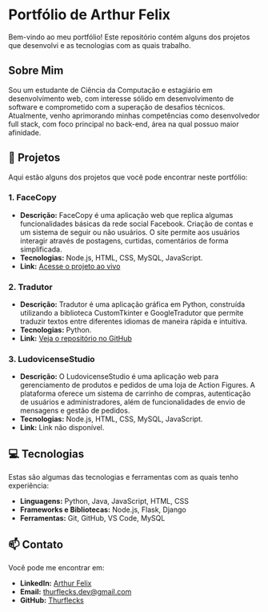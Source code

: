 # Portfólio de Arthur Felix

Bem-vindo ao meu portfólio! Este repositório contém alguns dos projetos que desenvolvi e as tecnologias com as quais trabalho.

## Sobre Mim

Sou um estudante de Ciência da Computação e estagiário em desenvolvimento web, com interesse sólido em desenvolvimento de software e comprometido com a superação de desafios técnicos. Atualmente, venho aprimorando minhas competências como desenvolvedor full stack, com foco principal no back-end, área na qual possuo maior afinidade.

## 🚀 Projetos

Aqui estão alguns dos projetos que você pode encontrar neste portfólio:

### 1. FaceCopy

*   **Descrição:** FaceCopy é uma aplicação web que replica algumas funcionalidades básicas da rede social Facebook. Criação de contas e um sistema de seguir ou não usuários. O site permite aos usuários interagir através de postagens, curtidas, comentários de forma simplificada.
*   **Tecnologias:** Node.js, HTML, CSS, MySQL, JavaScript.
*   **Link:** [Acesse o projeto ao vivo](https://facebookcopy-h6nj.onrender.com/)

### 2. Tradutor

*   **Descrição:** Tradutor é uma aplicação gráfica em Python, construída utilizando a biblioteca CustomTkinter e GoogleTradutor que permite traduzir textos entre diferentes idiomas de maneira rápida e intuitiva.
*   **Tecnologias:** Python.
*   **Link:** [Veja o repositório no GitHub](https://github.com/Thurflecks/tradutor)

### 3. LudovicenseStudio

*   **Descrição:** O LudovicenseStudio é uma aplicação web para gerenciamento de produtos e pedidos de uma loja de Action Figures. A plataforma oferece um sistema de carrinho de compras, autenticação de usuários e administradores, além de funcionalidades de envio de mensagens e gestão de pedidos.
*   **Tecnologias:** Node.js, HTML, CSS, MySQL, JavaScript.
*   **Link:** Link não disponível.

## 💻 Tecnologias

Estas são algumas das tecnologias e ferramentas com as quais tenho experiência:

*   **Linguagens:** Python, Java, JavaScript, HTML, CSS
*   **Frameworks e Bibliotecas:** Node.js, Flask, Django
*   **Ferramentas:** Git, GitHub, VS Code, MySQL

## 📫 Contato

Você pode me encontrar em:

*   **LinkedIn:** [Arthur Felix](https://www.linkedin.com/in/arthur-felix-dev/)
*   **Email:** [thurflecks.dev@gmail.com](mailto:thurflecks.dev@gmail.com)
*   **GitHub:** [Thurflecks](https://github.com/Thurflecks)